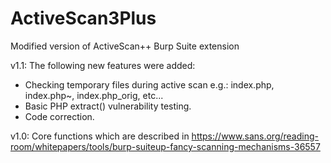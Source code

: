 # ActiveScan3Plus
Modified version of ActiveScan++ Burp Suite extension

v1.1: The following new features were added:
 - Checking temporary files during  active scan e.g.: index.php, index.php~, index.php_orig, etc...
 - Basic PHP extract() vulnerability testing.
 - Code correction.
        
v1.0: Core functions which are described in https://www.sans.org/reading-room/whitepapers/tools/burp-suiteup-fancy-scanning-mechanisms-36557
